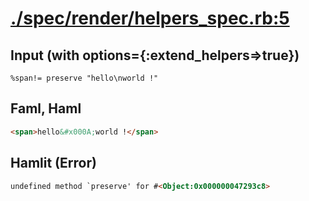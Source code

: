 # [./spec/render/helpers_spec.rb:5](../../../spec/render/helpers_spec.rb#L5)
## Input (with options={:extend_helpers=>true})
```haml
%span!= preserve "hello\nworld !"
```

## Faml, Haml
```html
<span>hello&#x000A;world !</span>

```

## Hamlit (Error)
```html
undefined method `preserve' for #<Object:0x000000047293c8>
```

